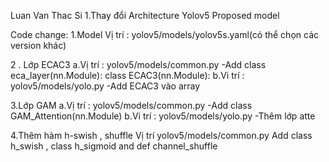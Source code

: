 Luan Van Thac Si
1.Thay đổi Architecture Yolov5
Proposed model
 
Code change:
1.Model
Vị trí : yolov5/models/yolov5s.yaml(có thể chọn các version khác)

 

2 . Lớp ECAC3
a.Vị trí : yolov5/models/common.py
-Add class eca_layer(nn.Module):
        class ECAC3(nn.Module):
b.Vi trí : yolov5/models/yolo.py
-Add ECAC3 vào array

3.Lớp GAM 
a.Vị trí : yolov5/models/common.py
-Add class GAM_Attention(nn.Module)
b.Vi trí : yolov5/models/yolo.py
-Thêm lớp atte

4.Thêm hàm h-swish , shuffle
Vị trí yolov5/models/common.py
Add class h_swish , class h_sigmoid and def channel_shuffle
